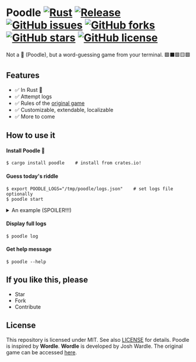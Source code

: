 # Poodle [![Rust](https://github.com/poyea/poodle/actions/workflows/rust.yml/badge.svg)](https://github.com/poyea/poodle/actions/workflows/rust.yml) [![Release](https://github.com/poyea/poodle/actions/workflows/release.yml/badge.svg)](https://github.com/poyea/poodle/actions/workflows/release.yml) [![GitHub issues](https://img.shields.io/github/issues/poyea/poodle?color=red)](https://github.com/poyea/poodle/issues) [![GitHub forks](https://img.shields.io/github/forks/poyea/poodle)](https://github.com/poyea/poodle/network) [![GitHub stars](https://img.shields.io/github/stars/poyea/poodle?color=yellow)](https://github.com/poyea/poodle/stargazers) [![GitHub license](https://img.shields.io/github/license/poyea/poodle?color=white)](https://github.com/poyea/poodle/blob/main/LICENSE)
Not a 🐩 (Poodle), but a word-guessing game from your terminal. 🟩⬛🟩🟨🟩

## Features
* ✅ In Rust 🦀
* ✅ Attempt logs
* ✅ Rules of the [original game](https://www.powerlanguage.co.uk/wordle/)
* ✅ Customizable, extendable, localizable
* ✅ More to come

## How to use it

#### Install Poodle 🐩
```console
$ cargo install poodle    # install from crates.io!
```

#### Guess today's riddle
```console
$ export POODLE_LOGS="/tmp/poodle/logs.json"    # set logs file optionally
$ poodle start
```
<details>
    <summary>An example (SPOILER!!!)</summary>
    <img src="https://user-images.githubusercontent.com/24757020/153647249-ea80f3f6-f4fa-4593-9659-f6c92e5410cd.jpg" alt="Poodle screenshot">
</details>

#### Display full logs
```console
$ poodle log
```

#### Get help message
```console
$ poodle --help
```

## If you like this, please
* Star
* Fork
* Contribute

## License
This repository is licensed under MIT. See also [LICENSE](LICENSE) for details. Poodle is inspired by **Wordle**. **Wordle** is developed by Josh Wardle. The original game can be accessed [here](https://www.powerlanguage.co.uk/wordle/).
